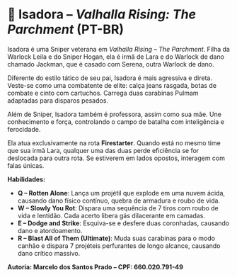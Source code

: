 # 🎯 Isadora – *Valhalla Rising: The Parchment* (PT-BR)

Isadora é uma Sniper veterana em *Valhalla Rising – The Parchment*. Filha da Warlock Leila e do Sniper Hogan, ela é irmã de Lara e do Warlock de dano chamado Jackman, que é casado com Serena, outra Warlock de dano.

Diferente do estilo tático de seu pai, Isadora é mais agressiva e direta. Veste-se como uma combatente de elite: calça jeans rasgada, botas de combate e cinto com cartuchos. Carrega duas carabinas Pulmam adaptadas para disparos pesados.

Além de Sniper, Isadora também é professora, assim como sua mãe. Une conhecimento e força, controlando o campo de batalha com inteligência e ferocidade.

Ela atua exclusivamente na rota **Firestarter**. Quando está no mesmo time que sua irmã Lara, qualquer uma das duas perde eficiência se for deslocada para outra rota. Se estiverem em lados opostos, interagem com falas únicas.

**Habilidades:**
- **Q – Rotten Alone**: Lança um projétil que explode em uma nuvem ácida, causando dano físico contínuo, quebra de armadura e roubo de vida.
- **W – Slowly You Rot**: Dispara uma sequência de 7 tiros com roubo de vida e lentidão. Cada acerto libera gás dilacerante em camadas.
- **E – Dodge and Strike**: Esquiva-se e desfere duas coronhadas, causando dano e atordoamento.
- **R – Blast All of Them (Ultimate)**: Muda suas carabinas para o modo canhão e dispara 7 projéteis perfurantes de longo alcance, causando dano crítico massivo.

**Autoria: Marcelo dos Santos Prado – CPF: 660.020.791-49**
